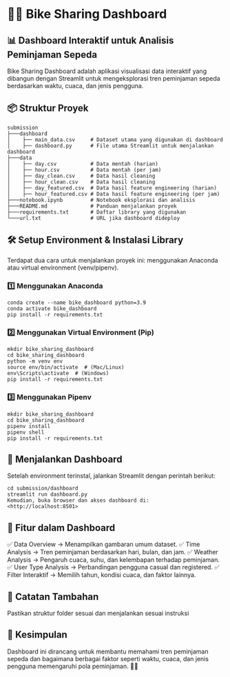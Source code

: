 # 🚴‍♂️ Bike Sharing Dashboard

## 📊 Dashboard Interaktif untuk Analisis Peminjaman Sepeda

Bike Sharing Dashboard adalah aplikasi visualisasi data interaktif yang dibangun dengan Streamlit untuk mengeksplorasi tren peminjaman sepeda berdasarkan waktu, cuaca, dan jenis pengguna.

## 📦 Struktur Proyek
```
submission
├───dashboard
│    ├── main_data.csv     # Dataset utama yang digunakan di dashboard
│    ├── dashboard.py      # File utama Streamlit untuk menjalankan dashboard
├───data
│    ├── day.csv           # Data mentah (harian)
│    ├── hour.csv          # Data mentah (per jam)
│    ├── day_clean.csv     # Data hasil cleaning
│    ├── hour_clean.csv    # Data hasil cleaning
│    ├── day_featured.csv  # Data hasil feature engineering (harian)
│    ├── hour_featured.csv # Data hasil feature engineering (per jam)
├───notebook.ipynb         # Notebook eksplorasi dan analisis
├───README.md              # Panduan menjalankan proyek
├───requirements.txt       # Daftar library yang digunakan
└───url.txt                # URL jika dashboard dideploy
```
## 🛠️ Setup Environment & Instalasi Library

Terdapat dua cara untuk menjalankan proyek ini: menggunakan Anaconda atau virtual environment (venv/pipenv).

### 1️⃣ Menggunakan Anaconda
```
conda create --name bike_dashboard python=3.9
conda activate bike_dashboard
pip install -r requirements.txt
```
### 2️⃣ Menggunakan Virtual Environment (Pip)
```
mkdir bike_sharing_dashboard
cd bike_sharing_dashboard
python -m venv env
source env/bin/activate  # (Mac/Linux)
env\Scripts\activate  # (Windows)
pip install -r requirements.txt
```
### 3️⃣ Menggunakan Pipenv
```
mkdir bike_sharing_dashboard
cd bike_sharing_dashboard
pipenv install
pipenv shell
pip install -r requirements.txt
```
## 🚀 Menjalankan Dashboard

Setelah environment terinstal, jalankan Streamlit dengan perintah berikut:
```
cd submission/dashboard
streamlit run dashboard.py
Kemudian, buka browser dan akses dashboard di:
<http://localhost:8501>
```
## 📝 Fitur dalam Dashboard

✅ Data Overview → Menampilkan gambaran umum dataset.
✅ Time Analysis → Tren peminjaman berdasarkan hari, bulan, dan jam.
✅ Weather Analysis → Pengaruh cuaca, suhu, dan kelembapan terhadap peminjaman.
✅ User Type Analysis → Perbandingan pengguna casual dan registered.
✅ Filter Interaktif → Memilih tahun, kondisi cuaca, dan faktor lainnya.

## 📌 Catatan Tambahan

Pastikan struktur folder sesuai dan menjalankan sesuai instruksi

## 🎯 Kesimpulan

Dashboard ini dirancang untuk membantu memahami tren peminjaman sepeda dan bagaimana berbagai faktor seperti waktu, cuaca, dan jenis pengguna memengaruhi pola peminjaman. 🚴‍♂️
